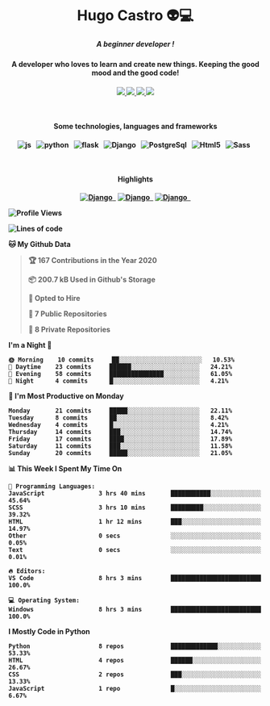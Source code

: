 <h1 align="center">Hugo Castro 👽💻</h1>

<h5 align="center">A beginner developer !</h5>
<h4 align="center">A developer who loves to learn and create new things. Keeping the good mood and the good code!<h4/>

<p align="center">
		<a href="https://stackoverflow.com/users/11444549/hugo">
		<img src="https://img.shields.io/badge/-Stackoverflow-4CA143?style=for-the-badge&logo=Stackoverflow&logoColor=white" />
	</a>
		<a href="https://api.whatsapp.com/send?phone=5532988940411text=Oii, vim pelo github!">
		<img src="https://img.shields.io/badge/WHATSAPP-%2325D366.svg?&style=for-the-badge&logo=whatsapp&logoColor=white" />
	</a>
		<a href="mailto:hugocastrohc@outlook.com">
		<img src="https://img.shields.io/badge/protonmail-%238B89CC.svg?&style=for-the-badge&logo=protonmail&logoColor=white" />
	<a href="https://open.spotify.com/user/22uat6ppbmvcvyia5me7tdmci">
		<img src="https://img.shields.io/badge/spotify-%231ED760.svg?&style=for-the-badge&logo=spotify&logoColor=white" />
	</a>
</p>

<br>

<h4 align="center">Some technologies, languages and frameworks<h4/>
	
<p align="center">
	<img src="https://img.shields.io/badge/javascript-black.svg?&style=for-the-badge&logo=javascript&logoColor=%23F7DF1E" alt="js" />&nbsp;&nbsp;
	<img src="https://img.shields.io/badge/python-black.svg?&style=for-the-badge&logo=python&logoColor=white" alt="python" />&nbsp;&nbsp;	
	<img src="https://img.shields.io/badge/flask-black.svg?&style=for-the-badge&logo=flask&logoColor=white" alt="flask" />&nbsp;&nbsp;
	<img src="https://img.shields.io/badge/-Django-black.svg?style=for-the-badge&logo=django" alt="Django" />&nbsp;&nbsp;
	<img src="https://img.shields.io/badge/postgresql-black.svg?style=for-the-badge&logo=postgresql" alt="PostgreSql" />&nbsp;&nbsp;
	<img src="https://img.shields.io/badge/html5-black.svg?style=for-the-badge&logo=html5" alt="Html5" />&nbsp;&nbsp;
	<img src="https://img.shields.io/badge/sass-black.svg?style=for-the-badge&logo=sass" alt="Sass" />&nbsp;&nbsp;
	
	
	
</p>

<br>
<h4 align="center">Highlights<h4/>
<p align="center">
	<a text-decoration="none" href="https://pypi.org/project/BadgeGenerator"><img src="https://img.shields.io/badge/Import%20Now-black.svg?style=for-the-badge&logo=download" alt="Django" />&nbsp;&nbsp;<a/>
	  <a text-decoration="none" href="https://pypi.org/project/BadgeGenerator"><img src="https://img.shields.io/badge/BadgeGenerator-black.svg?style=for-the-badge&logo=pythonfor-the-badge&logo=django" alt="Django" />&nbsp;&nbsp;<a/>
	<a text-decoration="none" href="https://pypi.org/project/BadgeGenerator"><img src="https://img.shields.io/badge/Created%20by%20Me-black.svg?style=for-the-badge&logo=download" alt="Django" />&nbsp;&nbsp;<a/>
	
	  
</p>
	  
<!--START_SECTION:waka-->
![Profile Views](http://img.shields.io/badge/Profile%20Views-2-blue)

![Lines of code](https://img.shields.io/badge/From%20Hello%20World%20I%27ve%20Written-1.6%20million%20lines%20of%20code-blue)

**🐱 My Github Data** 

> 🏆 167 Contributions in the Year 2020
 > 
> 📦 200.7 kB Used in Github's Storage 
 > 
> 💼 Opted to Hire
 > 
> 📜 7 Public Repositories
 > 
> 🔑 8 Private Repositories 

**I'm a Night 🦉** 

```text
🌞 Morning    10 commits     ██░░░░░░░░░░░░░░░░░░░░░░░   10.53% 
🌆 Daytime    23 commits     ██████░░░░░░░░░░░░░░░░░░░   24.21% 
🌃 Evening    58 commits     ███████████████░░░░░░░░░░   61.05% 
🌙 Night      4 commits      █░░░░░░░░░░░░░░░░░░░░░░░░   4.21%

```
📅 **I'm Most Productive on Monday** 

```text
Monday       21 commits     █████░░░░░░░░░░░░░░░░░░░░   22.11% 
Tuesday      8 commits      ██░░░░░░░░░░░░░░░░░░░░░░░   8.42% 
Wednesday    4 commits      █░░░░░░░░░░░░░░░░░░░░░░░░   4.21% 
Thursday     14 commits     ███░░░░░░░░░░░░░░░░░░░░░░   14.74% 
Friday       17 commits     ████░░░░░░░░░░░░░░░░░░░░░   17.89% 
Saturday     11 commits     ███░░░░░░░░░░░░░░░░░░░░░░   11.58% 
Sunday       20 commits     █████░░░░░░░░░░░░░░░░░░░░   21.05%

```


📊 **This Week I Spent My Time On** 

```text
💬 Programming Languages: 
JavaScript               3 hrs 40 mins       ███████████░░░░░░░░░░░░░░   45.64% 
SCSS                     3 hrs 10 mins       █████████░░░░░░░░░░░░░░░░   39.32% 
HTML                     1 hr 12 mins        ███░░░░░░░░░░░░░░░░░░░░░░   14.97% 
Other                    0 secs              ░░░░░░░░░░░░░░░░░░░░░░░░░   0.05% 
Text                     0 secs              ░░░░░░░░░░░░░░░░░░░░░░░░░   0.01%

🔥 Editors: 
VS Code                  8 hrs 3 mins        █████████████████████████   100.0%

💻 Operating System: 
Windows                  8 hrs 3 mins        █████████████████████████   100.0%

```

**I Mostly Code in Python** 

```text
Python                   8 repos             █████████████░░░░░░░░░░░░   53.33% 
HTML                     4 repos             ██████░░░░░░░░░░░░░░░░░░░   26.67% 
CSS                      2 repos             ███░░░░░░░░░░░░░░░░░░░░░░   13.33% 
JavaScript               1 repo              █░░░░░░░░░░░░░░░░░░░░░░░░   6.67%

```



<!--END_SECTION:waka-->


